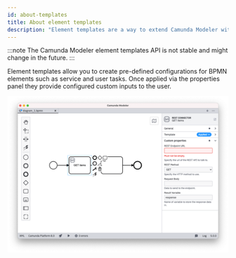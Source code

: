 ```yaml
---
id: about-templates
title: About element templates
description: "Element templates are a way to extend Camunda Modeler with domain-specific diagram elements, such as service and user tasks."
---
```


:::note
The Camunda Modeler element templates API is not stable and might change in the future.
:::

Element templates allow you to create pre-defined configurations for BPMN elements such as service and user tasks. Once applied via the properties panel they provide configured custom inputs to the user.

![Custom fields in the Desktop Modeler](./img/overview.png)
